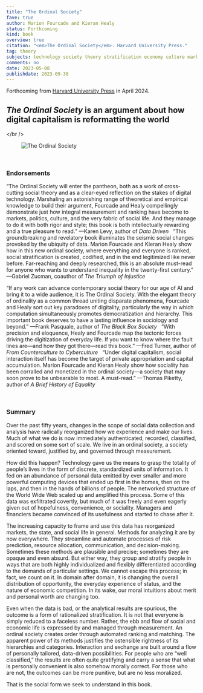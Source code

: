 ```yaml
---
title: "The Ordinal Society"
fave: true
author: Marion Fourcade and Kieran Healy
status: Forthcoming
kind: book
overview: true
citation: "<em>The Ordinal Society</em>. Harvard University Press."
tag: theory
subjects: technology society theory stratification economy culture markets
comments: no
date: 2023-05-08
publishdate: 2023-09-30
---
```


Forthcoming from [Harvard University Press](https://www.hup.harvard.edu/catalog.php?isbn=9780674971141) in April 2024.

<h2><em>The Ordinal Society</em> is an argument about how digital capitalism is reformatting the world</h2>

</br />

<p><figure><img src="http://kieranhealy.org/files/misc/tos_cover_1024.png" alt="The Ordinal Society"></figure></p>

<br />

### Endorsements

“The Ordinal Society will enter the pantheon, both as a work of cross-cutting social theory and as a clear-eyed reflection on the stakes of digital technology. Marshaling an astonishing range of theoretical and empirical knowledge to build their argument, Fourcade and Healy compellingly demonstrate just how integral measurement and ranking have become to markets, politics, culture, and the very fabric of social life. And they manage to do it with both rigor and style; this book is both intellectually rewarding and a true pleasure to read.” —Karen Levy, author of _Data Driven_
 
“This groundbreaking and revelatory book illuminates the seismic social changes provoked by the ubiquity of data. Marion Fourcade and Kieran Healy show how in this new ordinal society, where everything and everyone is ranked, social stratification is created, codified, and in the end legitimized like never before. Far-reaching and deeply researched, this is an absolute must-read for anyone who wants to understand inequality in the twenty-first century.” —Gabriel Zucman, coauthor of _The Triumph of Injustice_

“If any work can advance contemporary social theory for our age of AI and bring it to a wide audience, it is The Ordinal Society. With the elegant theory of ordinality as a common thread uniting disparate phenomena, Fourcade and Healy sort out key paradoxes of digitality, particularly the way in which computation simultaneously promotes democratization and hierarchy. This important book deserves to have a lasting influence in sociology and beyond.” —Frank Pasquale, author of _The Black Box Society_
 
“With precision and eloquence, Healy and Fourcade map the tectonic forces driving the digitization of everyday life. If you want to know where the fault lines are—and how they got there—read this book.” —Fred Turner, author of _From Counterculture to Cyberculture_
 
“Under digital capitalism, social interaction itself has become the target of private appropriation and capital accumulation. Marion Fourcade and Kieran Healy show how sociality has been corralled and monetized in the ordinal society—a society that may soon prove to be unbearable to most. A must-read.” —Thomas Piketty, author of _A Brief History of Equality_

<br />

### Summary

Over the past fifty years, changes in the scope of social data collection and analysis have radically reorganized how we experience and make our lives. Much of what we do is now immediately authenticated, recorded, classified, and scored on some sort of scale. We live in an ordinal society, a society oriented toward, justified by, and governed through measurement. 


How did this happen? Technology gave us the means to grasp the totality of people’s lives in the form of discrete, standardized units of information. It fed on an abundance of personal data emitted by ever smaller and more powerful computing devices that ended up first in the homes, then on the laps, and then in the hands of billions of people. The networked structure of the World Wide Web scaled up and amplified this process. Some of this data was exfiltrated covertly, but much of it was freely and even eagerly given out of hopefulness, convenience, or sociality. Managers and financiers became convinced of its usefulness and started to chase after it. 

The increasing capacity to frame and use this data has reorganized markets, the state, and social life in general. Methods for analyzing it are by now everywhere. They streamline and automate processes of risk prediction, resource allocation, communication, and decision-making. Sometimes these methods are plausible and precise; sometimes they are opaque and even absurd. But either way, they group and stratify people in ways that are both highly individualized and flexibly differentiated according to the demands of particular settings. We cannot escape this process; in fact, we count on it. In domain after domain, it is changing the overall distribution of opportunity, the everyday experience of status, and the nature of economic competition. In its wake, our moral intuitions about merit and personal worth are changing too.

Even when the data is bad, or the analytical results are spurious, the outcome is a form of rationalized stratification. It is not that everyone is simply reduced to a faceless number. Rather, the ebb and flow of social and economic life is expressed by and managed through measurement. An ordinal society creates order through automated ranking and matching. The apparent power of its methods justifies the ostensible rightness of its hierarchies and categories. Interaction and exchange are built around a flow of personally tailored, data-driven possibilities. For people who are “well classified,” the results are often quite gratifying and carry a sense that what is personally convenient is also somehow morally correct. For those who are not, the outcomes can be more punitive, but are no less moralized.

That is the social form we seek to understand in this book.


